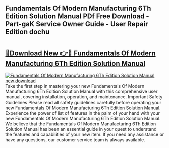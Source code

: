 ## Fundamentals Of Modern Manufacturing 6Th Edition Solution Manual PDf Free Download - Part-gaK Service Owner Guide - User Repair Edition dochu

# <h2><a href="http://bc25021.oget.top/?id=Fundamentals+Of+Modern+Manufacturing+6Th+Edition+Solution+Manual">🔗Download New 👉🔴 Fundamentals Of Modern Manufacturing 6Th Edition Solution Manual</a></h2>

[![Fundamentals Of Modern Manufacturing 6Th Edition Solution Manual new download](https://i.imgur.com/5g1atiW.png)](http://bc25021.oget.top/?id=Fundamentals+Of+Modern+Manufacturing+6Th+Edition+Solution+Manual)
Take the first step in mastering your new Fundamentals Of Modern Manufacturing 6Th Edition Solution Manual with this comprehensive user manual, covering installation, operation, and maintenance. Important Safety Guidelines Please read all safety guidelines carefully before operating your new Fundamentals Of Modern Manufacturing 6Th Edition Solution Manual. Experience the power of list of features in the palm of your hand with your new Fundamentals Of Modern Manufacturing 6Th Edition Solution Manual. We believe that the Fundamentals Of Modern Manufacturing 6Th Edition Solution Manual has been an essential guide in your quest to understand the features and capabilities of your new item. If you need any assistance or have any questions, our customer service team is always available.
